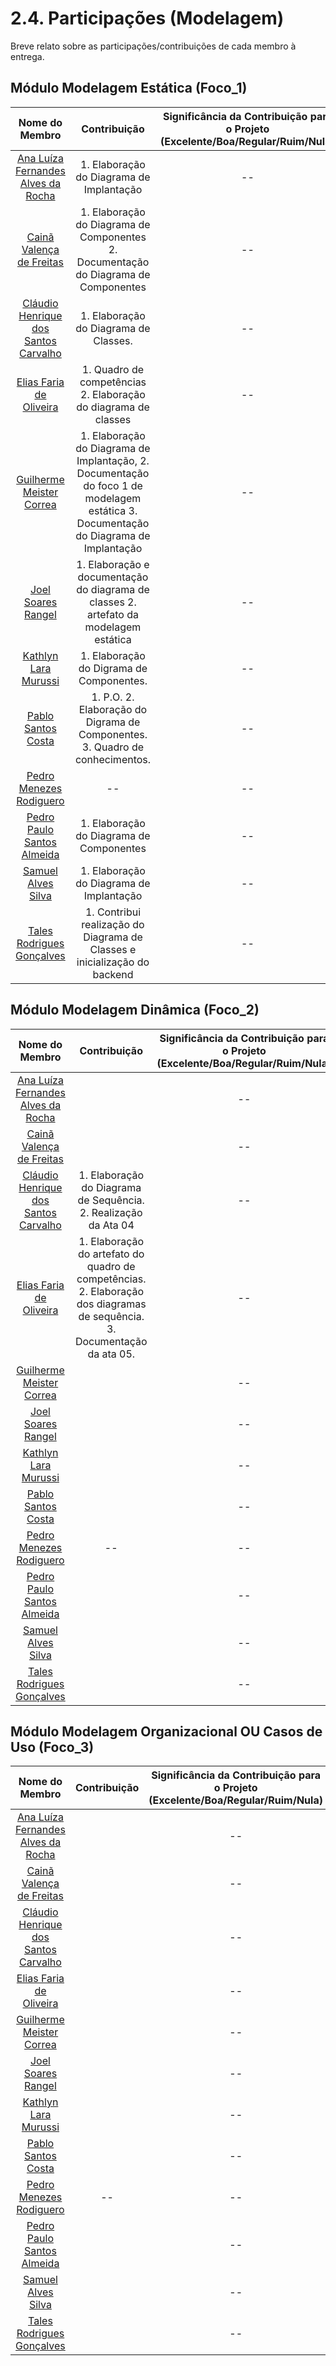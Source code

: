 # 2.4. Participações (Modelagem)

Breve relato sobre as participações/contribuições de cada membro à entrega. 

## Módulo Modelagem Estática (Foco_1)

|Nome do Membro | Contribuição | Significância da Contribuição para o Projeto (Excelente/Boa/Regular/Ruim/Nula) | Comprobatórios Claros (com link)|
|:--:|:--:|:--:|:--:|
| [Ana Luíza Fernandes Alves da Rocha][AnaGH] |1. Elaboração do Diagrama de Implantação  | -- | [Reunião](https://www.youtube.com/watch?v=FpoC4CNPS9c)|
| [Cainã Valença de Freitas][CainaGH] | 1. Elaboração do Diagrama de Componentes 2. Documentação do Diagrama de Componentes| --  | [commit diagrama componentes](https://github.com/UnBArqDsw2024-2/2024.2_G5_Turismo_Entrega_02/commit/20f1dc199b32f17520c51dc0de5560d6d5a01ff5), [commit doc diagrama de componentes](https://github.com/UnBArqDsw2024-2/2024.2_G5_Turismo_Entrega_02/commit/20f1dc199b32f17520c51dc0de5560d6d5a01ff5)|
|[Cláudio Henrique dos Santos Carvalho][ClaudioGH]|1. Elaboração do Diagrama de Classes. |-- |[Reunião Diagrama de Classes](https://www.youtube.com/watch?v=3HLaOY4Uw7w), [Artefato](link)  |
|[Elias Faria de Oliveira][EliasGH]|1. Quadro de competências 2. Elaboração do diagrama de classes |-- |[Reunião Diagrama de Classes](https://www.youtube.com/watch?v=3HLaOY4Uw7w), [Artefato](link) |
|[Guilherme Meister Correa][GuilhermeGH]|1. Elaboração do Diagrama de Implantação, 2. Documentação do foco 1 de modelagem estática 3. Documentação do Diagrama de Implantação | --  |[Reunião](https://youtu.be/FpoC4CNPS9c), [Artefato](link) |
|[Joel Soares Rangel][JoelGH]|1. Elaboração e documentação do diagrama de classes 2. artefato da modelagem estática |-- | Issues [#2](https://github.com/UnBArqDsw2024-2/2024.2_G5_Turismo_Entrega_02/issues/2), [#3](https://github.com/UnBArqDsw2024-2/2024.2_G5_Turismo_Entrega_02/issues/3) |
|[Kathlyn Lara Murussi][KathlynGH]| 1. Elaboração do Digrama de Componentes. | -- | [Reunião](https://www.youtube.com/watch?v=1Vvmi5B7j5Y)|
|[Pablo Santos Costa][PabloGH]|1. P.O. 2. Elaboração do Digrama de Componentes. 3. Quadro de conhecimentos. | --  |[Issue 7](https://github.com/UnBArqDsw2024-2/2024.2_G5_Turismo_Entrega_02/issues/7), [Reunião](https://www.youtube.com/watch?v=1Vvmi5B7j5Y), [Abertura das issues](https://github.com/UnBArqDsw2024-2/2024.2_G5_Turismo_Entrega_02/issues?q=is%3Aissue+is%3Aclosed) e [issue 9](https://github.com/UnBArqDsw2024-2/2024.2_G5_Turismo_Entrega_02/issues/9) |
| [Pedro Menezes Rodiguero][PedroRGH] | -- |--  |  |
| [Pedro Paulo Santos Almeida][PedroPGH] | 1. Elaboração do Diagrama de Componentes | --  |[Reunião Diagrama de Classes](https://www.youtube.com/watch?v=1Vvmi5B7j5Y), [Artefato](https://github.com/UnBArqDsw2024-2/2024.2_G5_Turismo_Entrega_02/issues/7)  |
|[Samuel Alves Silva][SamuelGH]|1. Elaboração do Diagrama de Implantação|--  |[Reunião](https://www.youtube.com/watch?v=FpoC4CNPS9c) |
| [Tales Rodrigues Gonçalves][TalesGH] | 1. Contribui realização do Diagrama de Classes e inicialização do backend | --  |[Reunião Diagrama de Classes](https://www.youtube.com/watch?v=3HLaOY4Uw7w)|


## Módulo Modelagem Dinâmica (Foco_2)

|Nome do Membro | Contribuição | Significância da Contribuição para o Projeto (Excelente/Boa/Regular/Ruim/Nula) | Comprobatórios Claros (com link)|
|:--:|:--:|:--:|:--:|
| [Ana Luíza Fernandes Alves da Rocha][AnaGH] |  | -- | |
| [Cainã Valença de Freitas][CainaGH] | | --  | |
|[Cláudio Henrique dos Santos Carvalho][ClaudioGH]|1. Elaboração do Diagrama de Sequência. 2. Realização da Ata 04 |-- |[Reunião Diagrama de Sequência](https://www.youtube.com/watch?v=GJ-dy9eMRv4), [link da ata 04](https://github.com/UnBArqDsw2024-2/2024.2_G5_Turismo_Entrega_02/blob/main/docs/atas/ata_04.md)  |
|[Elias Faria de Oliveira][EliasGH]|1. Elaboração do artefato do quadro de competências. 2. Elaboração dos diagramas de sequência. 3. Documentação da ata 05. |-- |[Reunião Diagrama de Sequência](https://www.youtube.com/watch?v=GJ-dy9eMRv4), [link da ata 04](https://github.com/UnBArqDsw2024-2/2024.2_G5_Turismo_Entrega_02/blob/main/docs/atas/ata_04.md) |
|[Guilherme Meister Correa][GuilhermeGH]| | --  | |
|[Joel Soares Rangel][JoelGH]| |-- |  |
|[Kathlyn Lara Murussi][KathlynGH]|  | -- | |
|[Pablo Santos Costa][PabloGH]| | --  | |
| [Pedro Menezes Rodiguero][PedroRGH] | -- |--  |  |
| [Pedro Paulo Santos Almeida][PedroPGH] |  | --  |  |
|[Samuel Alves Silva][SamuelGH]||--  | |
| [Tales Rodrigues Gonçalves][TalesGH] |  | --  | |


## Módulo Modelagem Organizacional OU Casos de Uso (Foco_3)

|Nome do Membro | Contribuição | Significância da Contribuição para o Projeto (Excelente/Boa/Regular/Ruim/Nula) | Comprobatórios Claros (com link)|
|:--:|:--:|:--:|:--:|
| [Ana Luíza Fernandes Alves da Rocha][AnaGH] |  | -- | |
| [Cainã Valença de Freitas][CainaGH] | | --  | |
|[Cláudio Henrique dos Santos Carvalho][ClaudioGH]| |-- |  |
|[Elias Faria de Oliveira][EliasGH]| |-- | |
|[Guilherme Meister Correa][GuilhermeGH]| | --  | |
|[Joel Soares Rangel][JoelGH]| |-- |  |
|[Kathlyn Lara Murussi][KathlynGH]|  | -- | |
|[Pablo Santos Costa][PabloGH]| | --  | |
| [Pedro Menezes Rodiguero][PedroRGH] | -- |--  |  |
| [Pedro Paulo Santos Almeida][PedroPGH] |  | --  |  |
|[Samuel Alves Silva][SamuelGH]||--  | |
| [Tales Rodrigues Gonçalves][TalesGH] |  | --  | |






[AnaGH]: https://github.com/analufernanndess
[CainaGH]: https://github.com/freitasc
[ClaudioGH]: https://github.com/claudiohsc
[EliasGH]: https://github.com/EliasOliver21
[GuilhermeGH]: https://github.com/gmeister18
[IgorGH]: https://github.com/Igor-Thiago
[JoelGH]: https://github.com/JoelSRangel
[KathlynGH]: https://github.com/klmurussi
[PabloGH]: https://github.com/pabloheika
[PedroRGH]: https://github.com/pedro-rodiguero
[PedroPGH]: https://github.com/Pedrin0030
[SamuelGH]: https://github.com/samuelalvess
[TalesGH]: https://github.com/TalesRG
